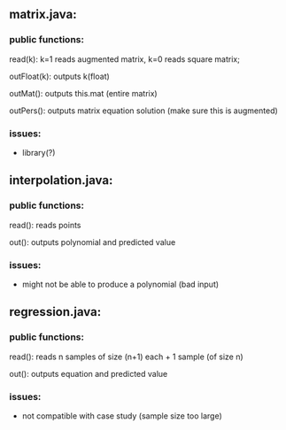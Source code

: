 ## matrix.java:

### public functions:

read(k): k=1 reads augmented matrix, k=0 reads square matrix;

outFloat(k): outputs k(float)

outMat(): outputs this.mat (entire matrix)

outPers(): outputs matrix equation solution (make sure this is augmented)

### issues:

- library(?)

## interpolation.java:

### public functions:

read(): reads points

out(): outputs polynomial and predicted value

### issues:

- might not be able to produce a polynomial (bad input)

## regression.java:

### public functions:

read(): reads n samples of size (n+1) each + 1 sample (of size n)

out(): outputs equation and predicted value

### issues:

- not compatible with case study (sample size too large)
